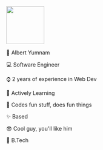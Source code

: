 <div id="header" align="left">
  <img src="https://media.giphy.com/media/wFCjddvAFptIID1YuM/giphy.gif" width="100"/>
</div>
<p>🐸 Albert Yumnam</p>
<p>💻 Software Engineer</p>
<p>⌚ 2 years of experience in Web Dev</p>
<p>📖 Actively Learning</p>
<p>💖 Codes fun stuff, does fun things</p>
<p>✨ Based</p>
<p>😎 Cool guy, you'll like him</p>
<p>📜 B.Tech </p>



